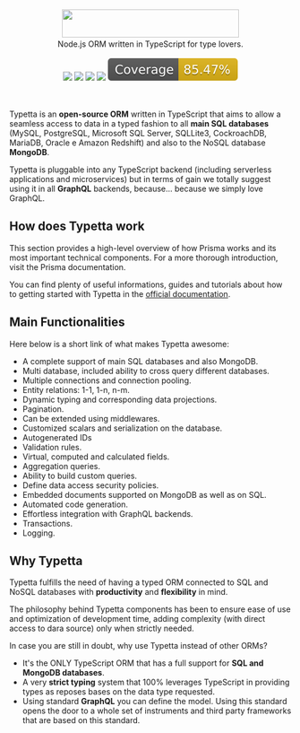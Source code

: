 <div align="center">
  <br/>
  <br/>
  <a href="https://twinlogix.github.io/typetta/">
    <img src="https://github.com/twinlogix/typetta/blob/master/docs/assets/img/logo.png" width="316" height="50">
  </a>
  <br/>
  Node.js ORM written in TypeScript for type lovers.
  <br/>
  <br/>
  <div>
    <a href="https://www.npmjs.com/package/@twinlogix/typetta" target="_blank"><img src="https://badge.fury.io/js/@twinlogix%2Ftypetta.svg" /></a>
    <a href="https://opensource.org/licenses/Apache-2.0" target="_blank"><img src="https://img.shields.io/badge/License-Apache_2.0-blue.svg"/></a>
    <img src="https://github.com/twinlogix/typetta/actions/workflows/build-and-test.yml/badge.svg" />    
    <a href="https://www.codacy.com/gh/twinlogix/typetta/dashboard?utm_source=github.com&amp;utm_medium=referral&amp;utm_content=twinlogix/typetta&amp;utm_campaign=Badge_Grade" target="_blank"><img src="https://app.codacy.com/project/badge/Grade/3c49f8a206cf4deeb41b289d151434f7"/></a>
    <img src="./coverage/badge.svg" />
  </div>
  <br/>
  <br/>
</div>

Typetta is an **open-source ORM** written in TypeScript that aims to allow a seamless access to data in a typed fashion to all **main SQL databases** (MySQL, PostgreSQL, Microsoft SQL Server, SQLLite3, CockroachDB, MariaDB, Oracle e Amazon Redshift) and also to the NoSQL database **MongoDB**.

Typetta is pluggable into any TypeScript backend (including serverless applications and microservices) but in terms of gain we totally suggest using it in all **GraphQL** backends, because... because we simply love GraphQL.

## How does Typetta work

This section provides a high-level overview of how Prisma works and its most important technical components. For a more thorough introduction, visit the Prisma documentation.

You can find plenty of useful informations, guides and tutorials about how to getting started with Typetta in the [official documentation](https://twinlogix.github.io/typetta/).

## Main Functionalities

Here below is a short link of what makes Typetta awesome:

-   A complete support of main SQL databases and also MongoDB.
-   Multi database, included ability to cross query different databases.
-   Multiple connections and connection pooling.
-   Entity relations: 1-1, 1-n, n-m.
-   Dynamic typing and corresponding data projections.
-   Pagination.
-   Can be extended using middlewares.
-   Customized scalars and serialization on the database.
-   Autogenerated IDs
-   Validation rules.
-   Virtual, computed and calculated fields.
-   Aggregation queries.
-   Ability to build custom queries.
-   Define data access security policies.
-   Embedded documents supported on MongoDB as well as on SQL.
-   Automated code generation.
-   Effortless integration with GraphQL backends.
-   Transactions.
-   Logging.

## Why Typetta

Typetta fulfills the need of having a typed ORM connected to SQL and NoSQL databases with **productivity** and **flexibility** in mind.

The philosophy behind Typetta components has been to ensure ease of use and optimization of development time, adding complexity (with direct access to dara source) only when strictly needed.

In case you are still in doubt, why use Typetta instead of other ORMs?

-   It's the ONLY TypeScript ORM that has a full support for **SQL and MongoDB databases**.
-   A very **strict typing** system that 100% leverages TypeScript in providing types as reposes bases on the data type requested.
-   Using standard **GraphQL** you can define the model. Using this standard opens the door  to a whole set of instruments and third party frameworks that are based on this standard.
